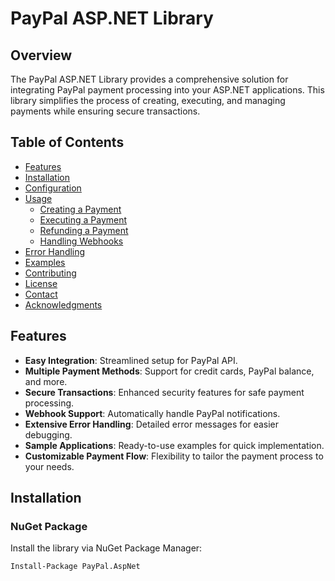 # PayPal ASP.NET Library

## Overview
The PayPal ASP.NET Library provides a comprehensive solution for integrating PayPal payment processing into your ASP.NET applications. This library simplifies the process of creating, executing, and managing payments while ensuring secure transactions.

## Table of Contents
- [Features](#features)
- [Installation](#installation)
- [Configuration](#configuration)
- [Usage](#usage)
  - [Creating a Payment](#creating-a-payment)
  - [Executing a Payment](#executing-a-payment)
  - [Refunding a Payment](#refunding-a-payment)
  - [Handling Webhooks](#handling-webhooks)
- [Error Handling](#error-handling)
- [Examples](#examples)
- [Contributing](#contributing)
- [License](#license)
- [Contact](#contact)
- [Acknowledgments](#acknowledgments)

## Features
- **Easy Integration**: Streamlined setup for PayPal API.
- **Multiple Payment Methods**: Support for credit cards, PayPal balance, and more.
- **Secure Transactions**: Enhanced security features for safe payment processing.
- **Webhook Support**: Automatically handle PayPal notifications.
- **Extensive Error Handling**: Detailed error messages for easier debugging.
- **Sample Applications**: Ready-to-use examples for quick implementation.
- **Customizable Payment Flow**: Flexibility to tailor the payment process to your needs.

## Installation

### NuGet Package
Install the library via NuGet Package Manager:

```bash
Install-Package PayPal.AspNet
